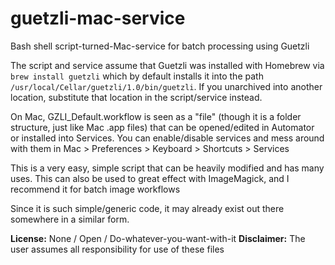 # guetzli-mac-service
Bash shell script-turned-Mac-service for batch processing using Guetzli

The script and service assume that Guetzli was installed with Homebrew via `brew install guetzli` which by default installs it into the path `/usr/local/Cellar/guetzli/1.0/bin/guetzli`. If you unarchived into another location, substitute that location in the script/service instead.

On Mac, GZLI_Default.workflow is seen as a "file" (though it is a folder structure, just like Mac .app files) that can be opened/edited in Automator or installed into Services. You can enable/disable services and mess around with them in Mac > Preferences > Keyboard > Shortcuts > Services

This is a very easy, simple script that can be heavily modified and has many uses. This can also be used to great effect with ImageMagick, and I recommend it for batch image workflows

Since it is such simple/generic code, it may already exist out there somewhere in a similar form. 

**License:** None / Open / Do-whatever-you-want-with-it
**Disclaimer:** The user assumes all responsibility for use of these files
